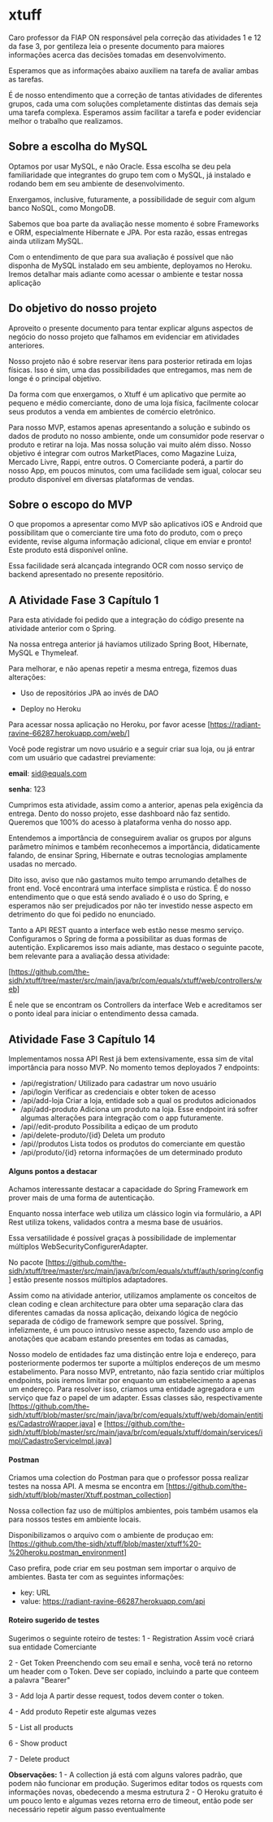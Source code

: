 # xtuff

Caro professor da FIAP ON responsável pela correção das atividades 1 e 12 da fase 3, por gentileza leia o presente documento para maiores informações acerca das decisões tomadas em desenvolvimento.

Esperamos que as informações abaixo auxiliem na tarefa de avaliar ambas as tarefas.

É de nosso entendimento que a correção de tantas atividades de diferentes grupos, cada uma com soluções completamente distintas das demais seja uma tarefa complexa. Esperamos assim facilitar a tarefa e poder evidenciar melhor o trabalho que realizamos.

## Sobre a escolha do MySQL

Optamos por usar MySQL, e não Oracle. Essa escolha se deu pela familiaridade que integrantes do grupo tem com o MySQL, já instalado e rodando bem em seu ambiente de desenvolvimento.

Enxergamos, inclusive, futuramente, a possibilidade de seguir com algum banco NoSQL, como MongoDB. 

Sabemos que boa parte da avaliação nesse momento é sobre Frameworks e ORM, especialmente Hibernate e JPA. Por esta razão, essas entregas ainda utilizam MySQL.

Com o entendimento de que para sua avaliação é possível que não disponha de MySQL instalado em seu ambiente, deployamos no Heroku. Iremos detalhar mais adiante como acessar o ambiente e testar nossa aplicação

## Do objetivo do nosso projeto

Aproveito o presente documento para tentar explicar alguns aspectos de negócio do nosso projeto que falhamos em evidenciar em atividades anteriores.

Nosso projeto não é sobre reservar itens para posterior retirada em lojas físicas. Isso é sim, uma das possibilidades que entregamos, mas nem de longe é o principal objetivo.

Da forma com que enxergamos, o Xtuff é um aplicativo que permite ao pequeno e médio comerciante, dono de uma loja física, facilmente colocar seus produtos a venda em ambientes de comércio eletrônico.

Para nosso MVP, estamos apenas apresentando a solução e subindo os dados de produto no nosso ambiente, onde um consumidor pode reservar o produto e retirar na loja. Mas nossa solução vai muito além disso. Nosso objetivo é integrar com outros MarketPlaces, como Magazine Luiza, Mercado Livre, Rappi, entre outros. O Comerciante poderá, a partir do nosso App, em poucos minutos, com uma facilidade sem igual, colocar seu produto disponível em diversas plataformas de vendas.

## Sobre o escopo do MVP

O que propomos a apresentar como MVP são aplicativos iOS e Android que possibilitam que o comerciante tire uma foto do produto, com o preço evidente, revise alguma informação adicional, clique em enviar e pronto! Este produto está disponível online.

Essa facilidade será alcançada integrando OCR com nosso serviço de backend apresentado no presente repositório.

## A Atividade Fase 3 Capítulo 1

Para esta atividade foi pedido que a integração do código presente na atividade anterior com o Spring.

Na nossa entrega anterior já havíamos utilizado Spring Boot, Hibernate, MySQL e Thymeleaf.

Para melhorar, e não apenas repetir a mesma entrega, fizemos duas alterações:

  - Uso de repositórios JPA ao invés de DAO 
  
  - Deploy no Heroku

Para acessar nossa aplicação no Heroku, por favor acesse [https://radiant-ravine-66287.herokuapp.com/web/]

Você pode registrar um novo usuário e a seguir criar sua loja, ou já entrar com um usuário que cadastrei previamente:

**email**: sid@equals.com

**senha**: 123

Cumprimos esta atividade, assim como a anterior, apenas pela exigência da entrega. Dento do nosso projeto, esse dashboard não faz sentido. Queremos que 100% do acesso à plataforma venha do nosso app.

Entendemos a importância de conseguirem avaliar os grupos por alguns parâmetro mínimos e também reconhecemos a importância, didaticamente falando, de ensinar Spring, Hibernate e outras tecnologias amplamente usadas no mercado. 

Dito isso, aviso que não gastamos muito tempo arrumando detalhes de front end. Você encontrará uma interface simplista e rústica. É do nosso entendimento que o que está sendo avaliado é o uso do Spring, e esperamos não ser prejudicados por não ter investido nesse aspecto em detrimento do que foi pedido no enunciado.

Tanto a API REST quanto a interface web estão nesse mesmo serviço. Configuramos o Spring de forma a possibilitar as duas formas de autentição. Explicaremos isso mais adiante, mas destaco o seguinte pacote, bem relevante para a avaliação dessa atividade:

[https://github.com/the-sidh/xtuff/tree/master/src/main/java/br/com/equals/xtuff/web/controllers/web]

É nele que se encontram os Controllers da interface Web e acreditamos ser o ponto ideal para iniciar o entendimento dessa camada.



## Atividade Fase 3 Capítulo 14

Implementamos nossa API Rest já bem extensivamente, essa sim de vital importância para nosso MVP.
No momento temos deployados 7 endpoints:

- /api/registration/  Utilizado para cadastrar um novo usuário
- /api/login  Verificar as credenciais e obter token de acesso
- /api/add-loja  Criar a loja, entidade sob a qual os produtos adicionados
- /api/add-produto Adiciona um produto na loja. Esse endpoint irá sofrer algumas alterações para integração com o app futuramente.
- /api//edit-produto Possibilita a ediçao de um produto
- /api/delete-produto/{id} Deleta um produto
- /api//produtos Lista todos os produtos do comerciante em questão
- /api/produto/{id} retorna informações de um determinado produto

#### Alguns pontos a destacar

 Achamos interessante destacar a capacidade do Spring Framework em prover mais de uma forma de autenticação.
 
 Enquanto nossa interface web utiliza um clássico login via formulário, a API Rest utiliza tokens, validados contra a mesma base de usuários. 
 
 Essa versatilidade é possível graças à possibilidade de implementar múltiplos WebSecurityConfigurerAdapter.
 
 No pacote [https://github.com/the-sidh/xtuff/tree/master/src/main/java/br/com/equals/xtuff/auth/spring/config] estão presente nossos múltiplos adaptadores.
 
 Assim como na atividade anterior, utilizamos amplamente os conceitos de clean coding e clean architecture para obter uma separação clara das diferentes camadas da nossa aplicação, deixando lógica de negócio separada de código de framework sempre que possível. Spring, infelizmente, é um pouco intrusivo nesse aspecto, fazendo uso amplo de anotações que acabam estando presentes em todas as camadas, 
 
 Nosso modelo de entidades faz uma distinção entre loja e endereço, para posteriormente podermos ter suporte a múltiplos endereços de um mesmo estabelimento. Para nosso MVP, entretanto, não fazia sentido criar múltiplos endpoints, pois iremos limitar por enquanto um estabelecimento a apenas um endereço. Para resolver isso, criamos uma entidade agregadora e um serviço que faz o papel de um adapter. Essas classes são, respectivamente [https://github.com/the-sidh/xtuff/blob/master/src/main/java/br/com/equals/xtuff/web/domain/entities/CadastroWrapper.java] e [https://github.com/the-sidh/xtuff/blob/master/src/main/java/br/com/equals/xtuff/domain/services/impl/CadastroServiceImpl.java]
 
 #### Postman
 
 Criamos uma colection do Postman para que o professor possa realizar testes na nossa API. A mesma se encontra em
 [https://github.com/the-sidh/xtuff/blob/master/Xtuff.postman_collection]
 
 Nossa collection faz uso de múltiplos ambientes, pois também usamos ela para nossos testes em ambiente locais.
 
 Disponibilizamos o arquivo com o ambiente de produçao em:
 [https://github.com/the-sidh/xtuff/blob/master/xtuff%20-%20heroku.postman_environment]
 
 Caso prefira, pode criar em seu postman sem importar o arquivo de ambientes. Basta ter com as seguintes informações:
 - key: URL
 - value: https://radiant-ravine-66287.herokuapp.com/api
 
 
 #### Roteiro sugerido de testes
 
 Sugerimos o seguinte roteiro de testes:
 1 - Registration
  Assim você criará sua entidade Comerciante
  
 2 - Get Token
  Preenchendo com seu email e senha, você terá no retorno um header com o Token. Deve ser copiado, incluindo a parte que conteem a palavra "Bearer"
  
3 - Add loja 
  A partir desse request, todos devem conter o token.
  
4 - Add produto
  Repetir este algumas vezes
  
5 - List all products

6 - Show product

7 - Delete product
  
  
 **Observações:**
 1 - A collection já está com alguns valores padrão, que podem não funcionar em produção. Sugerimos editar todos os rquests com informações novas, obedecendo a mesma estrutura
 2 - O Heroku gratuito é um pouco lento e algumas vezes retorna erro de timeout, então pode ser necessário repetir algum passo eventualmente

